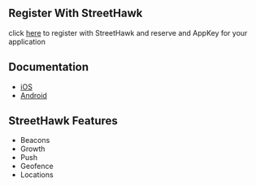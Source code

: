 ## Register With StreetHawk

click [here](https://console.streethawk.com/static/bb/#login) to register with StreetHawk and reserve and AppKey for your application

## Documentation
* [iOS](https://streethawk.freshdesk.com/solution/articles/5000688905-analytics)
* [Android](https://streethawk.freshdesk.com/solution/articles/5000688897-analytics)
 
## StreetHawk Features
* Beacons
* Growth
* Push
* Geofence
* Locations